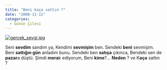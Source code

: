 ```yaml
---
title: "Beni kaça sattın ?"
date: "2008-11-11"
categories: 
  - Günün Çilesi
---
```


[![gercek_sevgi.jpg](/uploads/2008/11/gercek_sevgi.jpg)](/uploads/2008/11/gercek_sevgi.jpg "gercek_sevgi.jpg")

Seni **sevdim** sandım ya, Kendimi **sevmişim** ben. Sendeki **beni** sevmişim. Beni **sattığın gün** anladım bunu. Sendeki ben **satışa** çıkınca, Bendeki sen de **pazar**a düştü. Şimdi **mera**k ediyorum, Beni **kime**?… **Neden** ? ve K**aça** sattın ?
